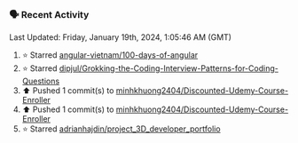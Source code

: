 ### 🗣 Recent Activity

<!--RECENT_ACTIVITY:last_update-->
Last Updated: Friday, January 19th, 2024, 1:05:46 AM (GMT)
<!--RECENT_ACTIVITY:last_update_end-->
<!--RECENT_ACTIVITY:start-->
1. ⭐ Starred [angular-vietnam/100-days-of-angular](https://github.com/angular-vietnam/100-days-of-angular)<br>
2. ⭐ Starred [dipjul/Grokking-the-Coding-Interview-Patterns-for-Coding-Questions](https://github.com/dipjul/Grokking-the-Coding-Interview-Patterns-for-Coding-Questions)<br>
3. ⬆️ Pushed 1 commit(s) to [minhkhuong2404/Discounted-Udemy-Course-Enroller](https://github.com/minhkhuong2404/Discounted-Udemy-Course-Enroller)<br>
4. ⬆️ Pushed 1 commit(s) to [minhkhuong2404/Discounted-Udemy-Course-Enroller](https://github.com/minhkhuong2404/Discounted-Udemy-Course-Enroller)<br>
5. ⭐ Starred [adrianhajdin/project_3D_developer_portfolio](https://github.com/adrianhajdin/project_3D_developer_portfolio)<br>
<!--RECENT_ACTIVITY:end-->
